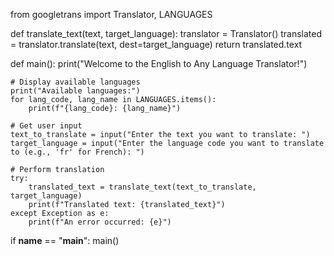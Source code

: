 from googletrans import Translator, LANGUAGES

def translate_text(text, target_language):
    translator = Translator()
    translated = translator.translate(text, dest=target_language)
    return translated.text

def main():
    print("Welcome to the English to Any Language Translator!")
    
    # Display available languages
    print("Available languages:")
    for lang_code, lang_name in LANGUAGES.items():
        print(f"{lang_code}: {lang_name}")

    # Get user input
    text_to_translate = input("Enter the text you want to translate: ")
    target_language = input("Enter the language code you want to translate to (e.g., 'fr' for French): ")

    # Perform translation
    try:
        translated_text = translate_text(text_to_translate, target_language)
        print(f"Translated text: {translated_text}")
    except Exception as e:
        print(f"An error occurred: {e}")

if __name__ == "__main__":
    main()

